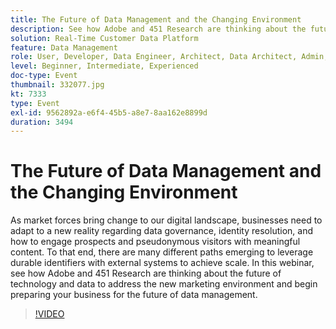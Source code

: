 ```yaml
---
title: The Future of Data Management and the Changing Environment
description: See how Adobe and 451 Research are thinking about the future of technology and data to address the new marketing environment and begin preparing your business for the future of data management.
solution: Real-Time Customer Data Platform
feature: Data Management
role: User, Developer, Data Engineer, Architect, Data Architect, Admin, Leader
level: Beginner, Intermediate, Experienced
doc-type: Event
thumbnail: 332077.jpg
kt: 7333
type: Event
exl-id: 9562892a-e6f4-45b5-a8e7-8aa162e8899d
duration: 3494
---
```

# The Future of Data Management and the Changing Environment

As market forces bring change to our digital landscape, businesses need to adapt to a new reality regarding data governance, identity resolution, and how to engage prospects and pseudonymous visitors with meaningful content. To that end, there are many different paths emerging to leverage durable identifiers with external systems to achieve scale. In this webinar, see how Adobe and 451 Research are thinking about the future of technology and data to address the new marketing environment and begin preparing your business for the future of data management.

>[!VIDEO](https://video.tv.adobe.com/v/332077/?quality=12&learn=on)
